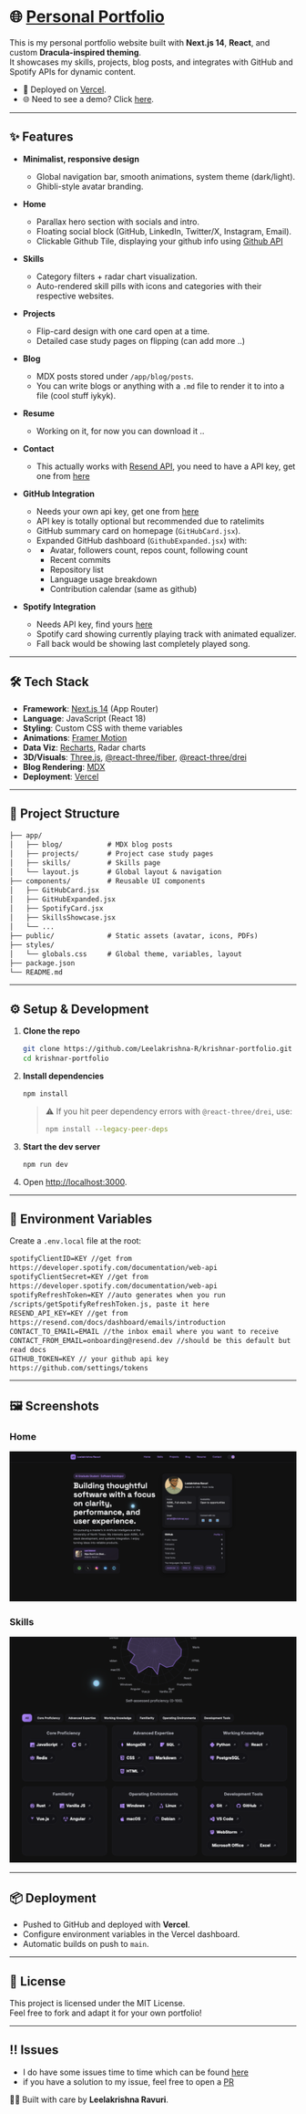 # 🌐 [Personal Portfolio](https://krishnar.xyz)

This is my personal portfolio website built with **Next.js 14**, **React**, and custom **Dracula-inspired theming**.  
It showcases my skills, projects, blog posts, and integrates with GitHub and Spotify APIs for dynamic content.

- 🚀 Deployed on [Vercel](https://vercel.com).
- 🌐 Need to see a demo? Click [here](https://krishnar.xyz).

---

## ✨ Features

- **Minimalist, responsive design**
  - Global navigation bar, smooth animations, system theme (dark/light).
  - Ghibli-style avatar branding.

- **Home**
  - Parallax hero section with socials and intro.
  - Floating social block (GitHub, LinkedIn, Twitter/X, Instagram, Email).
  - Clickable Github Tile, displaying your github info using [Github API](https://docs.github.com/en/rest?apiVersion=2022-11-28)

- **Skills**
  - Category filters + radar chart visualization.
  - Auto-rendered skill pills with icons and categories with their respective websites.

- **Projects**
  - Flip-card design with one card open at a time.
  - Detailed case study pages on flipping (can add more ..)

- **Blog**
  - MDX posts stored under `/app/blog/posts`.
  - You can write blogs or anything with a `.md` file to render it to into a file (cool stuff iykyk).

- **Resume**
  - Working on it, for now you can download it ..

- **Contact**
  - This actually works with [Resend API](https://resend.com/docs/dashboard/emails/introduction), you need to have a API key, get one from [here](https://resend.com/docs/dashboard/api-keys/introduction)

- **GitHub Integration**
  - Needs your own api key, get one from [here](https://github.com/settings/tokens)
  - API key is totally optional but recommended due to ratelimits
  - GitHub summary card on homepage (`GitHubCard.jsx`).
  - Expanded GitHub dashboard (`GithubExpanded.jsx`) with:
  - - Avatar, followers count, repos count, following count
    - Recent commits
    - Repository list
    - Language usage breakdown
    - Contribution calendar (same as github)
    

- **Spotify Integration**
  - Needs API key, find yours [here](https://developer.spotify.com/documentation/web-api)
  - Spotify card showing currently playing track with animated equalizer.
  - Fall back would be showing last completely played song.

---

## 🛠️ Tech Stack

- **Framework**: [Next.js 14](https://nextjs.org/) (App Router)
- **Language**: JavaScript (React 18)
- **Styling**: Custom CSS with theme variables
- **Animations**: [Framer Motion](https://www.framer.com/motion/)
- **Data Viz**: [Recharts](https://recharts.org/), Radar charts
- **3D/Visuals**: [Three.js](https://threejs.org/), [@react-three/fiber](https://github.com/pmndrs/react-three-fiber), [@react-three/drei](https://github.com/pmndrs/drei)
- **Blog Rendering**: [MDX](https://mdxjs.com/)
- **Deployment**: [Vercel](https://vercel.com)

---

## 📂 Project Structure

```
├── app/
│   ├── blog/           # MDX blog posts
│   ├── projects/       # Project case study pages
│   ├── skills/         # Skills page
│   └── layout.js       # Global layout & navigation
├── components/         # Reusable UI components
│   ├── GitHubCard.jsx
│   ├── GitHubExpanded.jsx
│   ├── SpotifyCard.jsx
│   ├── SkillsShowcase.jsx
│   └── ...
├── public/             # Static assets (avatar, icons, PDFs)
├── styles/
│   └── globals.css     # Global theme, variables, layout
├── package.json
└── README.md
```

---

## ⚙️ Setup & Development

1. **Clone the repo**
   ```bash
   git clone https://github.com/Leelakrishna-R/krishnar-portfolio.git
   cd krishnar-portfolio
   ```

2. **Install dependencies**
   ```bash
   npm install
   ```
   > ⚠️ If you hit peer dependency errors with `@react-three/drei`, use:
   > ```bash
   > npm install --legacy-peer-deps
   > ```

3. **Start the dev server**
   ```bash
   npm run dev
   ```

4. Open [http://localhost:3000](http://localhost:3000).

---

## 🔑 Environment Variables

Create a `.env.local` file at the root:

```env
spotifyClientID=KEY //get from https://developer.spotify.com/documentation/web-api
spotifyClientSecret=KEY //get from https://developer.spotify.com/documentation/web-api
spotifyRefreshToken=KEY //auto generates when you run /scripts/getSpotifyRefreshToken.js, paste it here
RESEND_API_KEY=KEY //get from https://resend.com/docs/dashboard/emails/introduction
CONTACT_TO_EMAIL=EMAIL //the inbox email where you want to receive
CONTACT_FROM_EMAIL=onboarding@resend.dev //should be this default but read docs
GITHUB_TOKEN=KEY // your github api key https://github.com/settings/tokens 
```
---

## 🖼️ Screenshots

### Home
![Home Screenshot](./public/images/website_hero.png)

### Skills
![Skills Screenshot](./public/images/skills_overallSpider.png)

---

## 📦 Deployment

- Pushed to GitHub and deployed with **Vercel**.
- Configure environment variables in the Vercel dashboard.
- Automatic builds on push to `main`.

---

## 📄 License

This project is licensed under the MIT License.  
Feel free to fork and adapt it for your own portfolio!

---

## ‼️ Issues
- I do have some issues time to time which can be found [here](https://github.com/LeelaKrishna-R/mywebsite/issues)
-  if you have a solution to my issue, feel free to open a [PR](https://github.com/LeelaKrishna-R/mywebsite/pulls)

👨‍💻 Built with care by **Leelakrishna Ravuri**.

